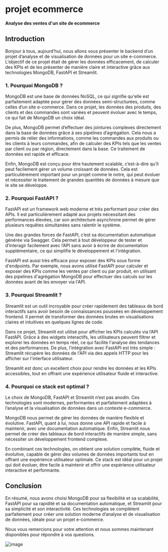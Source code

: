 # projet ecommerce
**Analyse des ventes d'un site de ecommerce**

## Introduction

Bonjour à tous, aujourd’hui, nous allons vous présenter le backend d’un projet d’analyse et de visualisation de données pour un site e-commerce. L’objectif de ce projet était de gérer les données efficacement, de calculer des KPIs et de les présenter de manière claire et interactive grâce aux technologies MongoDB, FastAPI et Streamlit.

### 1. Pourquoi MongoDB ?

MongoDB est une base de données NoSQL, ce qui signifie qu'elle est parfaitement adaptée pour gérer des données semi-structurées, comme celles d’un site e-commerce. Dans ce projet, les données des produits, des clients et des commandes sont variées et peuvent évoluer avec le temps, ce qui fait de MongoDB un choix idéal.

De plus, MongoDB permet d’effectuer des jointures complexes directement dans la base de données grâce à ses pipelines d’agrégation. Cela nous a permis de relier des informations, comme les commandes aux produits ou les clients à leurs commandes, afin de calculer des KPIs tels que les ventes par client ou par région, directement dans la base. Ce traitement de données est rapide et efficace.

Enfin, MongoDB est conçu pour être hautement scalable, c’est-à-dire qu’il peut facilement gérer un volume croissant de données. Cela est particulièrement important pour un projet comme le notre, qui peut évoluer et nécessiter le traitement de grandes quantités de données à mesure que le site se développe.

### 2. Pourquoi FastAPI ?

FastAPI est un framework web moderne et très performant pour créer des APIs. Il est particulièrement adapté aux projets nécessitant des performances élevées, car son architecture asynchrone permet de gérer plusieurs requêtes simultanées sans ralentir le système.

Une des grandes forces de FastAPI, c’est sa documentation automatique générée via Swagger. Cela permet à tout développeur de tester et d’interagir facilement avec l’API sans avoir à écrire de documentation supplémentaire, ce qui simplifie le développement et l'intégration.

FastAPI est aussi très efficace pour exposer des KPIs sous forme d'endpoints. Par exemple, nous avons utilisé FastAPI pour calculer et exposer des KPIs comme les ventes par client ou par produit, en utilisant des pipelines d'agrégation MongoDB pour effectuer des calculs sur les données avant de les envoyer via l'API.

### 3. Pourquoi Streamlit ?

Streamlit est un outil incroyable pour créer rapidement des tableaux de bord interactifs sans avoir besoin de connaissances poussées en développement frontend. Il permet de transformer des données brutes en visualisations claires et intuitives en quelques lignes de code.

Dans ce projet, Streamlit est utilisé pour afficher les KPIs calculés via l’API FastAPI. Grâce à des widgets interactifs, les utilisateurs peuvent filtrer et explorer les données en temps réel, ce qui facilite l'analyse des tendances et des performances. De plus, l’intégration avec FastAPI est très simple : Streamlit récupère les données de l'API via des appels HTTP pour les afficher sur l'interface utilisateur.

Streamlit est donc un excellent choix pour rendre les données et les KPIs accessibles, tout en offrant une expérience utilisateur fluide et interactive.

### 4. Pourquoi ce stack est optimal ?

Le choix de MongoDB, FastAPI et Streamlit n’est pas anodin. Ces technologies sont modernes, performantes et parfaitement adaptées à l’analyse et la visualisation de données dans un contexte e-commerce.

MongoDB nous permet de gérer les données de manière flexible et évolutive. FastAPI, quant à lui, nous donne une API rapide et facile à maintenir, avec une documentation automatique. Enfin, Streamlit nous permet de créer des tableaux de bord interactifs de manière simple, sans nécessiter un développement frontend complexe.

En combinant ces technologies, on obtient une solution complète, fluide et évolutive, capable de gérer des volumes de données importants tout en offrant une expérience utilisateur optimale. Ce stack est idéal pour un projet qui doit évoluer, être facile à maintenir et offrir une expérience utilisateur interactive et performante.


## Conclusion

En résumé, nous avons choisi MongoDB pour sa flexibilité et sa scalabilité, FastAPI pour sa rapidité et sa documentation automatique, et Streamlit pour sa simplicité et son interactivité. Ces technologies se complètent parfaitement pour créer une solution moderne d’analyse et de visualisation de données, idéale pour un projet e-commerce.

Nous vous remercions pour votre attention et nous sommes maintenant disponibles pour répondre à vos questions.

![image](https://github.com/user-attachments/assets/bb7a3842-3187-4f1b-ba6c-cfe69ccb4e1a)





